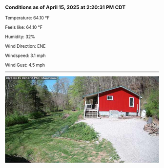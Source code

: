 ### Conditions as of April 15, 2025 at 2:20:31 PM CDT 

Temperature: 64.10 &deg;F

Feels like: 64.10 &deg;F

Humidity: 32%

Wind Direction: ENE

Windspeed: 3.1 mph

Wind Gust: 4.5 mph

---

<img src="./images/latest.jpeg"/>

